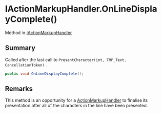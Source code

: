 # IActionMarkupHandler.OnLineDisplayComplete()

Method in [IActionMarkupHandler](/docs/api/csharp/yarn.unity.iactionmarkuphandler.md)

## Summary


Called after the last call to  <code>PresentCharacter(int,     TMP_Text, CancellationToken)</code> .


```csharp
public void OnLineDisplayComplete();
```

## Remarks

This method is an opportunity for a  <a href="yarn.unity.actionmarkuphandler.md">ActionMarkupHandler</a>  to finalise its presentation after
all of the characters in the line have been presented.

